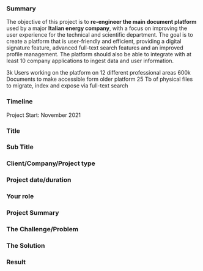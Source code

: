 ### Summary

The objective of this project is to **re-engineer the main document platform** used by a major **Italian energy company**, with a focus on improving the user experience for the technical and scientific department. The goal is to create a platform that is user-friendly and efficient, providing a digital signature feature, advanced full-text search features and an improved profile management. The platform should also be able to integrate with at least 10 company applications to ingest data and user information.

3k
Users
working on the platform on 12 different professional areas
600k
Documents
to make accessible form older platform
25
Tb
of physical files to migrate, index and expose via full-text search

### Timeline

Project Start: November 2021


### Title


### Sub Title


### Client/Company/Project type


### Project date/duration


### Your role



### Project Summary



### The Challenge/Problem


### The Solution



### Result
